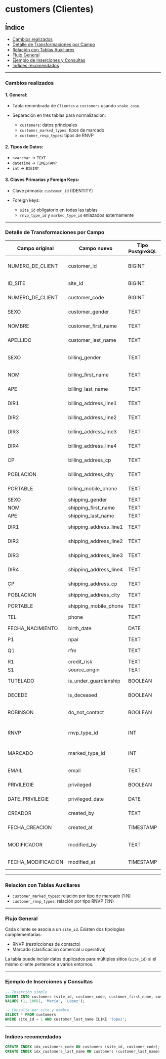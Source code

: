 # customers (Clientes)

## Índice

* [Cambios realizados](#cambios-realizados)
* [Detalle de Transformaciones por Campo](#detalle-de-transformaciones-por-campo)
* [Relación con Tablas Auxiliares](#relación-con-tablas-auxiliares)
* [Flujo General](#flujo-general)
* [Ejemplo de Inserciones y Consultas](#ejemplo-de-inserciones-y-consultas)
* [Índices recomendados](#índices-recomendados)

---

### Cambios realizados

#### 1. General:

* Tabla renombrada de `Clientes` a `customers` usando `snake_case`.
* Separación en tres tablas para normalización:

  * `customers`: datos principales
  * `customer_marked_types`: tipos de marcado
  * `customer_rnvp_types`: tipos de RNVP

#### 2. Tipos de Datos:

* `nvarchar` → `TEXT`
* `datetime` → `TIMESTAMP`
* `int` → `BIGINT`

#### 3. Claves Primarias y Foreign Keys:

* Clave primaria: `customer_id` (IDENTITY)
* Foreign keys:

  * `site_id` obligatorio en todas las tablas
  * `rnvp_type_id` y `marked_type_id` enlazados externamente

---

### Detalle de Transformaciones por Campo

| Campo original      | Campo nuevo              | Tipo PostgreSQL | Comentario                          |
| ------------------- | ------------------------ | --------------- | ----------------------------------- |
| NUMERO_DE_CLIENT    | customer_id              | BIGINT          | ID técnico generado automáticamente |
| ID_SITE             | site_id                  | BIGINT          | Identificador del cliente           |
| NUMERO_DE_CLIENT    | customer_code            | BIGINT          | Código del cliente original         |
| SEXO                | customer_gender          | TEXT            | Género (dato original general)      |
| NOMBRE              | customer_first_name      | TEXT            | Nombre del cliente                  |
| APELLIDO            | customer_last_name       | TEXT            | Apellido del cliente                |
| SEXO                | billing_gender           | TEXT            | Género (dirección de facturación)   |
| NOM                 | billing_first_name       | TEXT            | Nombre (facturación)                |
| APE                 | billing_last_name        | TEXT            | Apellido (facturación)              |
| DIR1                | billing_address_line1    | TEXT            | Dirección línea 1 (facturación)     |
| DIR2                | billing_address_line2    | TEXT            | Dirección línea 2 (facturación)     |
| DIR3                | billing_address_line3    | TEXT            | Dirección línea 3 (facturación)     |
| DIR4                | billing_address_line4    | TEXT            | Dirección línea 4 (facturación)     |
| CP                  | billing_address_cp       | TEXT            | Código postal (facturación)         |
| POBLACION           | billing_address_city     | TEXT            | Ciudad (facturación)                |
| PORTABLE            | billing_mobile_phone     | TEXT            | Teléfono móvil (facturación)        |
| SEXO                | shipping_gender          | TEXT            | Género (envío)                      |
| NOM                 | shipping_first_name      | TEXT            | Nombre (envío)                      |
| APE                 | shipping_last_name       | TEXT            | Apellido (envío)                    |
| DIR1                | shipping_address_line1   | TEXT            | Dirección línea 1 (envío)           |
| DIR2                | shipping_address_line2   | TEXT            | Dirección línea 2 (envío)           |
| DIR3                | shipping_address_line3   | TEXT            | Dirección línea 3 (envío)           |
| DIR4                | shipping_address_line4   | TEXT            | Dirección línea 4 (envío)           |
| CP                  | shipping_address_cp      | TEXT            | Código postal (envío)               |
| POBLACION           | shipping_address_city    | TEXT            | Ciudad (envío)                      |
| PORTABLE            | shipping_mobile_phone    | TEXT            | Teléfono móvil (envío)              |
| TEL                 | phone                    | TEXT            | Teléfono fijo                       |
| FECHA_NACIMIENTO    | birth_date               | DATE            | Fecha de nacimiento                 |
| P1                  | npai                     | TEXT            | Indicador NPAI                      |
| Q1                  | rfm                      | TEXT            | Segmentación RFM                    |
| R1                  | credit_risk              | TEXT            | Riesgo crediticio                   |
| S1                  | source_origin            | TEXT            | Origen                              |
| TUTELADO            | is_under_guardianship    | BOOLEAN         | ¿Tutelado? (default FALSE)          |
| DECEDE              | is_deceased              | BOOLEAN         | ¿Fallecido? (default FALSE)         |
| ROBINSON            | do_not_contact           | BOOLEAN         | ¿En lista Robinson? (default FALSE) |
| RNVP                | rnvp_type_id             | INT             | Tipo RNVP (relación externa)        |
| MARCADO             | marked_type_id           | INT             | Tipo de marcado (relación externa)  |
| EMAIL               | email                    | TEXT            | Correo electrónico                  |
| PRIVILEGIE          | privileged               | BOOLEAN         | ¿Privilegiado? (default FALSE)      |
| DATE_PRIVILEGIE     | privileged_date          | DATE            | Fecha de privilegio                 |
| CREADOR             | created_by               | TEXT            | Usuario que crea el registro        |
| FECHA_CREACION      | created_at               | TIMESTAMP       | Fecha de creación                   |
| MODIFICADOR         | modified_by              | TEXT            | Usuario que modifica el registro    |
| FECHA_MODIFICACION  | modified_at              | TIMESTAMP       | Fecha de modificación               |

---

### Relación con Tablas Auxiliares

* `customer_marked_types`: relación por tipo de marcado (1:N)
* `customer_rnvp_types`: relación por tipo RNVP (1:N)

---

### Flujo General

Cada cliente se asocia a un `site_id`. Existen dos tipologías complementarias:

* RNVP (restricciones de contacto)
* Marcado (clasificación comercial u operativa)

La tabla puede incluir datos duplicados para múltiples sitios (`site_id`) si el mismo cliente pertenece a varios entornos.

---

### Ejemplo de Inserciones y Consultas

```sql
-- Inserción simple
INSERT INTO customers (site_id, customer_code, customer_first_name, customer_last_name)
VALUES (1, 10001, 'María', 'López');

-- Consulta por site y nombre
SELECT * FROM customers
WHERE site_id = 1 AND customer_last_name ILIKE 'lópez';
```

---

### Índices recomendados

```sql
CREATE INDEX idx_customers_code ON customers (site_id, customer_code);
CREATE INDEX idx_customers_last_name ON customers (customer_last_name);
```
